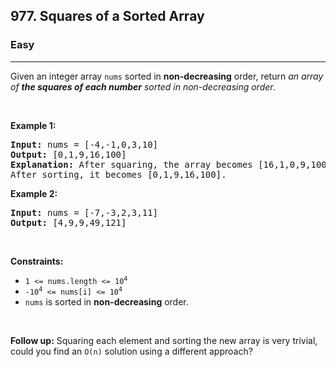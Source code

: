 <h2>977. Squares of a Sorted Array</h2><h3>Easy</h3><hr><div style="user-select: auto;"><p style="user-select: auto;">Given an integer array <code style="user-select: auto;">nums</code> sorted in <strong style="user-select: auto;">non-decreasing</strong> order, return <em style="user-select: auto;">an array of <strong style="user-select: auto;">the squares of each number</strong> sorted in non-decreasing order</em>.</p>

<p style="user-select: auto;">&nbsp;</p>
<p style="user-select: auto;"><strong style="user-select: auto;">Example 1:</strong></p>

<pre style="user-select: auto;"><strong style="user-select: auto;">Input:</strong> nums = [-4,-1,0,3,10]
<strong style="user-select: auto;">Output:</strong> [0,1,9,16,100]
<strong style="user-select: auto;">Explanation:</strong> After squaring, the array becomes [16,1,0,9,100].
After sorting, it becomes [0,1,9,16,100].
</pre>

<p style="user-select: auto;"><strong style="user-select: auto;">Example 2:</strong></p>

<pre style="user-select: auto;"><strong style="user-select: auto;">Input:</strong> nums = [-7,-3,2,3,11]
<strong style="user-select: auto;">Output:</strong> [4,9,9,49,121]
</pre>

<p style="user-select: auto;">&nbsp;</p>
<p style="user-select: auto;"><strong style="user-select: auto;">Constraints:</strong></p>

<ul style="user-select: auto;">
	<li style="user-select: auto;"><code style="user-select: auto;"><span style="user-select: auto;">1 &lt;= nums.length &lt;= </span>10<sup style="user-select: auto;">4</sup></code></li>
	<li style="user-select: auto;"><code style="user-select: auto;">-10<sup style="user-select: auto;">4</sup> &lt;= nums[i] &lt;= 10<sup style="user-select: auto;">4</sup></code></li>
	<li style="user-select: auto;"><code style="user-select: auto;">nums</code> is sorted in <strong style="user-select: auto;">non-decreasing</strong> order.</li>
</ul>

<p style="user-select: auto;">&nbsp;</p>
<strong style="user-select: auto;">Follow up:</strong> Squaring each element and sorting the new array is very trivial, could you find an <code style="user-select: auto;">O(n)</code> solution using a different approach?</div>